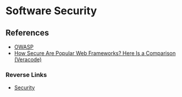 # Software Security

## References
- [OWASP](https://owasp.org)
- [How Secure Are Popular Web Frameworks? Here Is a Comparison (Veracode)](https://www.veracode.com/blog/secure-development/how-secure-are-popular-web-frameworks-here-comparison)

### Reverse Links
- [Security](../Security.md)